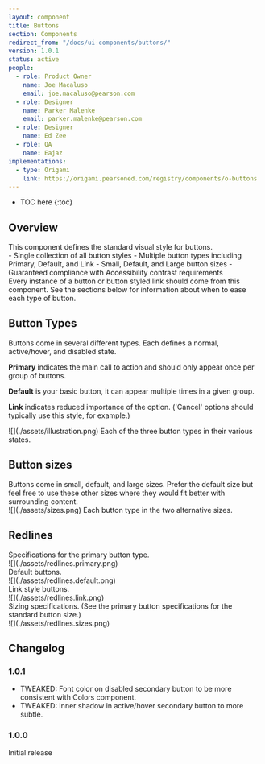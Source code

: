 ```yaml
---
layout: component
title: Buttons
section: Components
redirect_from: "/docs/ui-components/buttons/"
version: 1.0.1
status: active
people:
  - role: Product Owner
    name: Joe Macaluso
    email: joe.macaluso@pearson.com
  - role: Designer
    name: Parker Malenke
    email: parker.malenke@pearson.com
  - role: Designer
    name: Ed Zee
  - role: QA
    name: Eajaz
implementations:
  - type: Origami
    link: https://origami.pearsoned.com/registry/components/o-buttons
---
```


* TOC here
{:toc}


## Overview
<div markdown="1" class="tagline">
This component defines the standard visual style for buttons.
</div>

<div markdown="1" class="feature_list">
- Single collection of all button styles
- Multiple button types including Primary, Default, and Link
- Small, Default, and Large button sizes
- Guaranteed compliance with Accessibility contrast requirements
</div>

<div markdown="1" class="usage">
Every instance of a button or button styled link should come from this component. See the sections below for information about when to ease each type of button.
</div>

## Button Types

<div class="section_text" markdown="1">
Buttons come in several different types. Each defines a normal, active/hover, and disabled state.

**Primary** indicates the main call to action and should only appear once per group of buttons.

**Default** is your basic button, it can appear multiple times in a given group.

**Link** indicates reduced importance of the option. ('Cancel' options should typically use this style, for example.)
</div>

<div class="images">
<div class="wide_image" markdown="1">
![](./assets/illustration.png)
Each of the three button types in their various states.
</div>
</div>

## Button sizes
<div class="section_text" markdown="1">
Buttons come in small, default, and large sizes. Prefer the default size but feel free to use these other sizes where they would fit better with surrounding content.
</div>

<div class="images">
<div class="narrow_image" markdown="1">
![](./assets/sizes.png)
Each button type in the two alternative sizes.
</div>
</div>




## Redlines
<div class="section_text" markdown="1">
Specifications for the primary button type.
</div>

<div class="images">
<div class="wide_image" markdown="1">
![](./assets/redlines.primary.png)
</div>
</div>

<div class="section_text" markdown="1">
Default buttons.
</div>

<div class="images">
<div class="wide_image" markdown="1">
![](./assets/redlines.default.png)
</div>
</div>

<div class="section_text" markdown="1">
Link style buttons.
</div>

<div class="images">
<div class="wide_image" markdown="1">
![](./assets/redlines.link.png)
</div>
</div>

<div class="section_text" markdown="1">
Sizing specifications. (See the primary button specifications for the standard button size.)
</div>

<div class="images">
<div class="narrow_image" markdown="1">
![](./assets/redlines.sizes.png)
</div>
</div>

## Changelog

### 1.0.1
- TWEAKED: Font color on disabled secondary button to be more consistent with Colors component.
- TWEAKED: Inner shadow in active/hover secondary button to more subtle.

### 1.0.0
Initial release
